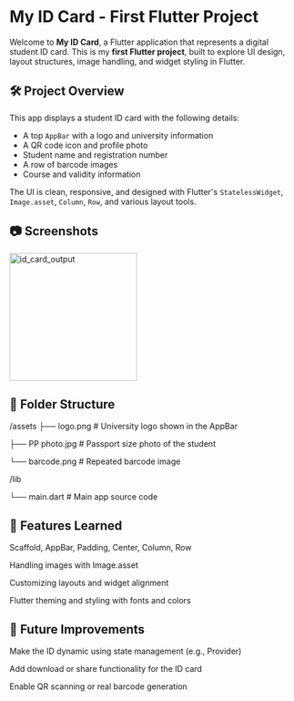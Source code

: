 # My ID Card - First Flutter Project

Welcome to **My ID Card**, a Flutter application that represents a digital student ID card. This is my **first Flutter project**, built to explore UI design, layout structures, image handling, and widget styling in Flutter.

## 🛠️ Project Overview

This app displays a student ID card with the following details:
- A top `AppBar` with a logo and university information
- A QR code icon and profile photo
- Student name and registration number
- A row of barcode images
- Course and validity information

The UI is clean, responsive, and designed with Flutter's `StatelessWidget`, `Image.asset`, `Column`, `Row`, and various layout tools.

## 📷 Screenshots

<img width="224" alt="id_card_output" src="https://github.com/user-attachments/assets/8c84c0a6-7fe0-4464-973d-e216d23a0244" />


## 📁 Folder Structure
/assets
 ├── logo.png # University logo shown in the AppBar 
 
 ├── PP photo.jpg # Passport size photo of the student
 
 └── barcode.png # Repeated barcode image

/lib

└── main.dart # Main app source code

## 📌 Features Learned
Scaffold, AppBar, Padding, Center, Column, Row

Handling images with Image.asset

Customizing layouts and widget alignment

Flutter theming and styling with fonts and colors

## 📖 Future Improvements
Make the ID dynamic using state management (e.g., Provider)

Add download or share functionality for the ID card

Enable QR scanning or real barcode generation




